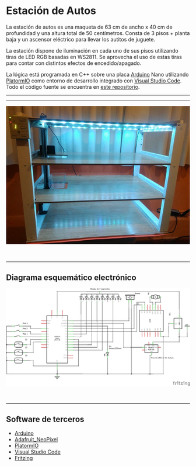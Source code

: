 # Estación de Autos

La estación de autos es una maqueta de 63 cm de ancho x 40 cm de profundidad y una altura total de 50 centímetros.
Consta de 3 pisos + planta baja y un ascensor eléctrico para llevar los autitos de juguete.

La estación dispone de iluminación en cada uno de sus pisos utilizando tiras de LED RGB basadas en WS2811. Se aprovecha el uso de estas tiras para contar con distintos efectos de encedido/apagado.

La lógica está programada en C++ sobre una placa [Arduino](https://www.arduino.cc/) Nano utilizando [PlatormIO](https://platformio.org/) como entorno de desarrollo integrado con [Visual Studio Code](https://code.visualstudio.com/). Todo el código fuente se encuentra en <a href="https://github.com/jcbryksa/estacion-de-autos" target="_blank">este repositorio</a>.

---

[](https://www.youtube.com/watch?v=DeJ5emJt6Y4)

---

![Estación de Autos](misc/estacion-de-autos-01.jpg)

&nbsp;

---

## Diagrama esquemático electrónico

![Diagrama esquemático](misc/estacion-de-autos-esquematico.png)

&nbsp;

---

## Software de terceros

* [Arduino](https://www.arduino.cc/)
* [Adafruit_NeoPixel](https://github.com/adafruit/Adafruit_NeoPixel)
* [PlatormIO](https://platformio.org/)
* [Visual Studio Code](https://code.visualstudio.com/)
* [Fritzing](https://fritzing.org/)

